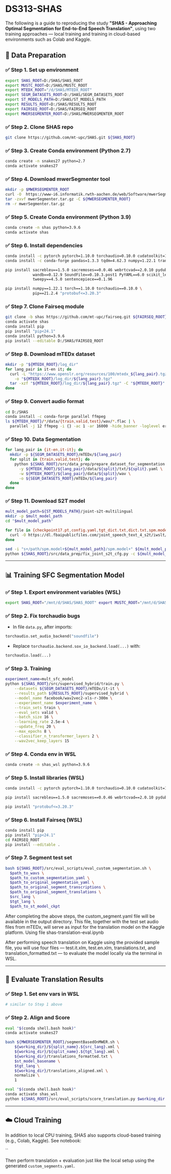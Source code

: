 # DS313-SHAS

The following is a guide to reproducing the study **"SHAS - Approaching Optimal Segmentation for End-to-End Speech Translation"**, using two training approaches — local training and training in cloud-based environments such as Colab and Kaggle.

## 📁 Data Preparation

### ✅ Step 1. Set up environment

```bash
export SHAS_ROOT=D:/SHAS/SHAS_ROOT
export MUSTC_ROOT=D:/SHAS/MUSTC_ROOT
export MTEDX_ROOT="/d/SHAS/MTEDX_ROOT"
export SEGM_DATASETS_ROOT=D:/SHAS/SEGM_DATASETS_ROOT
export ST_MODELS_PATH=D:/SHAS/ST_MODELS_PATH
export RESULTS_ROOT=D:/SHAS/RESULTS_ROOT
export FAIRSEQ_ROOT=D:/SHAS/FAIRSEQ_ROOT
export MWERSEGMENTER_ROOT=D:/SHAS/MWERSEGMENTER_ROOT
```

### ✅ Step 2. Clone SHAS repo

```bash
git clone https://github.com/mt-upc/SHAS.git ${SHAS_ROOT}
```

### ✅ Step 3. Create Conda environment (Python 2.7)

```bash
conda create -n snakes27 python=2.7
conda activate snakes27
```

### ✅ Step 4. Download mwerSegmenter tool

```bash
mkdir -p $MWERSEGMENTER_ROOT
curl -O  https://www-i6.informatik.rwth-aachen.de/web/Software/mwerSegmenter.tar.gz
tar -zxvf mwerSegmenter.tar.gz -C ${MWERSEGMENTER_ROOT}
rm -r mwerSegmenter.tar.gz
```

### ✅ Step 5. Create Conda environment (Python 3.9)

```bash
conda create -n shas python=3.9.6
conda activate shas
```

### ✅ Step 6. Install dependencies

```bash
conda install -c pytorch pytorch=1.10.0 torchaudio=0.10.0 cudatoolkit=10.2.89
conda install -c conda-forge pandas=1.3.3 tqdm=4.62.3 numpy=1.22.1 transformers=4.11.3 pip=21.2.4

pip install sacrebleu==1.5.0 sacremoses==0.0.46 webrtcvad==2.0.10 pydub==0.25.1 \
            wandb==0.12.9 SoundFile==0.10.3.post1 PyYAML==6.0 scikit_learn==1.0.2 \
            tweepy==4.5.0 sentencepiece==0.1.96

pip install numpy==1.22.1 torch==1.10.0 torchaudio==0.10.0 \
            pip==21.2.4 "protobuf<=3.20.3"
```

### ✅ Step 7. Clone Fairseq module

```bash
git clone -b shas https://github.com/mt-upc/fairseq.git ${FAIRSEQ_ROOT}
conda activate shas
conda install pip
pip install "pip<24.1"
conda install python=3.9.6
pip install --editable D:/SHAS/FAIRSEQ_ROOT
```

### ✅ Step 8. Download mTEDx dataset

```bash
mkdir -p "${MTEDX_ROOT}/log_dir"
for lang_pair in it-en it; do
  curl -L "https://www.openslr.org/resources/100/mtedx_${lang_pair}.tgz" \
    -o "${MTEDX_ROOT}/log_dir/${lang_pair}.tgz"
  tar -xzf "${MTEDX_ROOT}/log_dir/${lang_pair}.tgz" -C "${MTEDX_ROOT}"
done
```

### ✅ Step 9. Convert audio format

```bash
cd D:/SHAS
conda install -c conda-forge parallel ffmpeg
ls ${MTEDX_ROOT}/*/data/{train,valid,test}/wav/*.flac | \
  parallel -j 12 ffmpeg -i {} -ac 1 -ar 16000 -hide_banner -loglevel error {.}.wav
```

### ✅ Step 10. Data Segmentation

```bash
for lang_pair in {it-en,it-it}; do
  mkdir -p ${SEGM_DATASETS_ROOT}/mTEDx/${lang_pair}
  for split in {train,valid,test}; do
    python ${SHAS_ROOT}/src/data_prep/prepare_dataset_for_segmentation.py \
      -y ${MTEDX_ROOT}/${lang_pair}/data/${split}/txt/${split}.yaml \
      -w ${MTEDX_ROOT}/${lang_pair}/data/${split}/wav \
      -o ${SEGM_DATASETS_ROOT}/mTEDx/${lang_pair}
  done
done
```

### ✅ Step 11. Download S2T model

```bash
mult_model_path=${ST_MODELS_PATH}/joint-s2t-multilingual
mkdir -p $mult_model_path
cd "$mult_model_path"

for file in {checkpoint17.pt,config.yaml,tgt_dict.txt,dict.txt,spm.model}; do
  curl -O https://dl.fbaipublicfiles.com/joint_speech_text_4_s2t/iwslt/iwslt_data/${file}  
done

sed -i "s+/path/spm.model+${mult_model_path}/spm.model+" ${mult_model_path}/config.yaml
python ${SHAS_ROOT}/src/data_prep/fix_joint_s2t_cfg.py -c ${mult_model_path}/checkpoint17.pt
```

---

## 📊 Training SFC Segmentation Model

### ✅ Step 1. Export environment variables (WSL)

```bash
export SHAS_ROOT="/mnt/d/SHAS/SHAS_ROOT" export MUSTC_ROOT="/mnt/d/SHAS/MUSTC_ROOT" export MTEDX_ROOT="/mnt/d/SHAS/MTEDX_ROOT" export SEGM_DATASETS_ROOT="/mnt/d/SHAS/SEGM_DATASETS_ROOT" export ST_MODELS_PATH="/mnt/d/SHAS/ST_MODELS_PATH" export RESULTS_ROOT="/mnt/d/SHAS/RESULTS_ROOT" export FAIRSEQ_ROOT="/mnt/d/SHAS/FAIRSEQ_ROOT" export MWERSEGMENTER_ROOT="/mnt/d/SHAS/MWERSEGMENTER_ROOT" export path_to_wavs="/mnt/d/SHAS/MTEDX_ROOT/it-en/data/test/wav" export path_to_checkpoint="/mnt/d/SHAS/RESULTS_ROOT/supervised_hybrid/mult_sfc_model/ckpts/step-1682.pt" export path_to_custom_segmentation_yaml="/mnt/d/SHAS/output/custom_segments.yaml" export max_segment_length=14 export path_to_original_segmentation_yaml="/mnt/d/SHAS/MTEDX_ROOT/it-en/data/test/txt/test.yaml" export path_to_original_segment_transcriptions="/mnt/d/SHAS/MTEDX_ROOT/it-en/data/test/txt/test.it" export path_to_original_segment_translations="/mnt/d/SHAS/MTEDX_ROOT/it-en/data/test/txt/test.en" export src_lang=it export tgt_lang=en export path_to_st_model_ckpt="/mnt/d/SHAS/ST_MODELS_PATH/joint-s2t-multilingual/checkpoint17.pt" export PYTHONPATH="/mnt/d/SHAS/FAIRSEQ_ROOT"
```

### ✅ Step 2. Fix torchaudio bugs

- In file `data.py`, after imports:

```python
torchaudio.set_audio_backend("soundfile")
```

- Replace `torchaudio.backend.sox_io_backend.load(...)` with:

```python
torchaudio.load(...)
```

### ✅ Step 3. Training

```bash
experiment_name=mult_sfc_model
python ${SHAS_ROOT}/src/supervised_hybrid/train.py \
    --datasets ${SEGM_DATASETS_ROOT}/mTEDx/it-it \
    --results_path ${RESULTS_ROOT}/supervised_hybrid \
    --model_name facebook/wav2vec2-xls-r-300m \
    --experiment_name $experiment_name \
    --train_sets train \
    --eval_sets valid \
    --batch_size 16 \
    --learning_rate 2.5e-4 \
    --update_freq 20 \
    --max_epochs 8 \
    --classifier_n_transformer_layers 2 \
    --wav2vec_keep_layers 15
```

### ✅ Step 4. Conda env in WSL

```bash
conda create -n shas_wsl python=3.9.6
```

### ✅ Step 5. Install libraries (WSL)

```bash
conda install -c pytorch pytorch=1.10.0 torchaudio=0.10.0 cudatoolkit=10.2.89 conda install -c conda-forge pandas=1.3.3 tqdm=4.62.3 numpy=1.22.1 transformers=4.11.3 pip=21.2.4

pip install sacrebleu==1.5.0 sacremoses==0.0.46 webrtcvad==2.0.10 pydub==0.25.1 wandb==0.12.9 SoundFile==0.10.3.post1 PyYAML==6.0 scikit_learn==1.0.2 tweepy==4.5.0 sentencepiece==0.1.96

pip install "protobuf<=3.20.3"
```

### ✅ Step 6. Install Fairseq (WSL)

```bash
conda install pip
pip install "pip<24.1"
cd FAIRSEQ_ROOT
pip install --editable .
```

### ✅ Step 7. Segment test set

```bash
bash ${SHAS_ROOT}/src/eval_scripts/eval_custom_segmentation.sh \
  $path_to_wavs \
  $path_to_custom_segmentation_yaml \
  $path_to_original_segmentation_yaml \
  $path_to_original_segment_transcriptions \
  $path_to_original_segment_translations \
  $src_lang \
  $tgt_lang \
  $path_to_st_model_ckpt
```

After completing the above steps, the custom_segment.yaml file will be available in the output directory. This file, together with the test set audio files from mTEDx, will serve as input for the translation model on the Kaggle platform. Using file shas-translation-eval.ipynb

After performing speech translation on Kaggle using the provided sample file, you will use four files — test.it.xlm, test.en.xlm, translations.txt, and translation_formatted.txt — to evaluate the model locally via the terminal in WSL.

---

## 🎯 Evaluate Translation Results

### ✅ Step 1. Set env vars in WSL

```bash
# similar to Step 1 above
```

### ✅ Step 2. Align and Score

```bash
eval "$(conda shell.bash hook)"
conda activate snakes27

bash ${MWERSEGMENTER_ROOT}/segmentBasedOnMWER.sh \
    ${working_dir}/${split_name}.${src_lang}.xml \
    ${working_dir}/${split_name}.${tgt_lang}.xml \
    ${working_dir}/translations_formatted.txt \
    $st_model_basename \
    $tgt_lang \
    ${working_dir}/translations_aligned.xml \
    normalize \
    1

eval "$(conda shell.bash hook)"
conda activate shas_wsl
python ${SHAS_ROOT}/src/eval_scripts/score_translation.py $working_dir
```

---

## ☁️ Cloud Training

In addition to local CPU training, SHAS also supports cloud-based training (e.g., Colab, Kaggle). See notebook:

``

Then perform translation + evaluation just like the local setup using the generated `custom_segments.yaml`.

